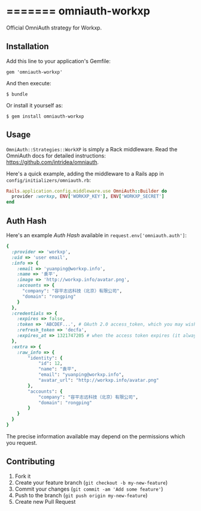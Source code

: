 =======
omniauth-workxp
===============

Official OmniAuth strategy for Workxp.

## Installation

Add this line to your application's Gemfile:

    gem 'omniauth-workxp'

And then execute:

    $ bundle

Or install it yourself as:

    $ gem install omniauth-workxp

## Usage

`OmniAuth::Strategies::WorkXP` is simply a Rack middleware. Read the OmniAuth docs for detailed instructions: https://github.com/intridea/omniauth.

Here's a quick example, adding the middleware to a Rails app in `config/initializers/omniauth.rb`:

```ruby
Rails.application.config.middleware.use OmniAuth::Builder do
  provider :workxp, ENV['WORKXP_KEY'], ENV['WORKXP_SECRET']
end
```


## Auth Hash

Here's an example *Auth Hash* available in `request.env['omniauth.auth']`:

```ruby
{
  :provider => 'workxp',
  :uid => 'user email',
  :info => {
    :email => 'yuanping@workxp.info',
    :name => '袁平',
    :image => 'http://workxp.info/avatar.png',
    :accounts => {
      "company": "容平志远科技（北京）有限公司", 
      "domain": "rongping"
    }
  },
  :credentials => {
    :expires => false,
    :token => 'ABCDEF...', # OAuth 2.0 access_token, which you may wish to store
    :refresh_token => 'decfa',
    :expires_at => 1321747205 # when the access token expires (it always will)
  },
  :extra => {
    :raw_info => {
        "identity": {
            "id": 12,
            "name": "袁平",
            "email": "yuanping@workxp.info",
            "avatar_url": "http://workxp.info/avatar.png"
        },
        "accounts": {
            "company": "容平志远科技（北京）有限公司", 
            "domain": "rongping"
        }
    }
  }
}
```

The precise information available may depend on the permissions which you request.



## Contributing

1. Fork it
2. Create your feature branch (`git checkout -b my-new-feature`)
3. Commit your changes (`git commit -am 'Add some feature'`)
4. Push to the branch (`git push origin my-new-feature`)
5. Create new Pull Request


